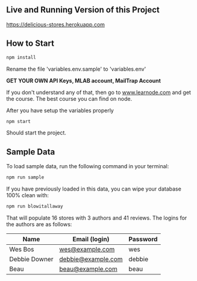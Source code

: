 ## Live and Running Version of this Project

https://delicious-stores.herokuapp.com

## How to Start

```bash
npm install
```

Rename the file 'variables.env.sample' to 'variables.env'

**GET YOUR OWN API Keys, MLAB account, MailTrap Account**

If you don't understand any of that, then go to www.learnode.com and get the course.
The best course you can find on node.

After you have setup the variables properly

```bash
npm start
```

Should start the project.

## Sample Data

To load sample data, run the following command in your terminal:

```bash
npm run sample
```

If you have previously loaded in this data, you can wipe your database 100% clean with:

```bash
npm run blowitallaway
```

That will populate 16 stores with 3 authors and 41 reviews. The logins for the authors are as follows:

|Name|Email (login)|Password|
|---|---|---|
|Wes Bos|wes@example.com|wes|
|Debbie Downer|debbie@example.com|debbie|
|Beau|beau@example.com|beau|